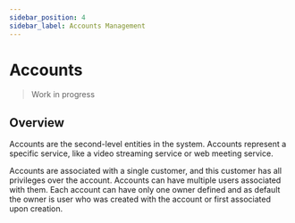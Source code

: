 ```yaml
---
sidebar_position: 4
sidebar_label: Accounts Management
---
```


# Accounts

> Work in progress

## Overview

Accounts are the second-level entities in the system. Accounts represent a specific service, like a video streaming service or web meeting service.

Accounts are associated with a single customer, and this customer has all privileges over the account. Accounts can have multiple users associated with them. Each account can have only one owner defined and as default the owner is user who was created with the account or first associated upon creation.
